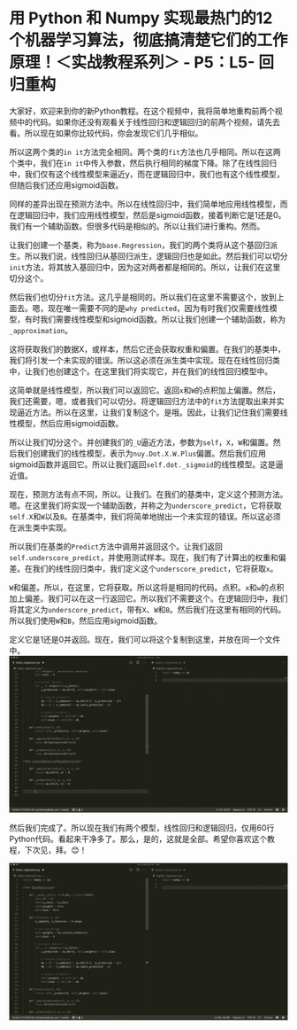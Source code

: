 # 用 Python 和 Numpy 实现最热门的12个机器学习算法，彻底搞清楚它们的工作原理！＜实战教程系列＞ - P5：L5- 回归重构 

大家好，欢迎来到你的新Python教程。在这个视频中，我将简单地重构前两个视频中的代码。如果你还没有观看关于线性回归和逻辑回归的前两个视频，请先去看。所以现在如果你比较代码，你会发现它们几乎相似。

所以这两个类的`in it`方法完全相同。两个类的`fit`方法也几乎相同。所以在这两个类中，我们在`in it`中传入参数，然后执行相同的梯度下降。除了在线性回归中，我们仅有这个线性模型来逼近y，而在逻辑回归中，我们也有这个线性模型，但随后我们还应用sigmoid函数。

同样的差异出现在预测方法中。所以在线性回归中，我们简单地应用线性模型，而在逻辑回归中，我们应用线性模型，然后是sigmoid函数，接着判断它是1还是0。我们有一个辅助函数。但很多代码是相似的。所以让我们进行重构。然而。

让我们创建一个基类，称为`base.Regression`，我们的两个类将从这个基回归派生。所以我们说，线性回归从基回归派生，逻辑回归也是如此。然后我们可以切分`init`方法，将其放入基回归中，因为这对两者都是相同的。所以，让我们在这里切分这个。

然后我们也切分`fit`方法。这几乎是相同的。所以我们在这里不需要这个，放到上面去。嗯，现在唯一需要不同的是`why predicted`，因为有时我们仅需要线性模型，有时我们需要线性模型和sigmoid函数。所以让我们创建一个辅助函数，称为`_approximation`。

这将获取我们的数据X，或样本，然后它还会获取权重和偏置。在我们的基类中，我们将引发一个未实现的错误。所以这必须在派生类中实现。现在在线性回归类中，让我们也创建这个。在这里我们将实现它，并在我们的线性回归模型中。

这简单就是线性模型，所以我们可以返回它。返回`x`和`W`的点积加上偏置。然后，我们还需要，嗯，或者我们可以切分。将逻辑回归方法中的`fit`方法提取出来并实现逼近方法。所以在这里，让我们复制这个。是哦。因此，让我们记住我们需要线性模型，然后应用sigmoid函数。

所以让我们切分这个。并创建我们的`_U`逼近方法，参数为`self`，`X`，`W`和偏置。然后我们创建我们的线性模型，表示为`nuy.Dot.X.W.Plus`偏置。然后我们应用sigmoid函数并返回它。所以让我们返回`self.dot._sigmoid`的线性模型。这是逼近值。

现在，预测方法有点不同，所以。让我们。在我们的基类中，定义这个预测方法。嗯。在这里我们将实现一个辅助函数，并称之为`underscore_predict`，它将获取`self.X`和`W`以及`B`。在基类中，我们将简单地抛出一个未实现的错误。所以这必须在派生类中实现。

所以我们在基类的`Predict`方法中调用并返回这个。让我们返回`self.underscore_predict`，并使用测试样本。现在，我们有了计算出的权重和偏差。在我们的线性回归类中，我们定义这个`underscore_predict`，它将获取`x`。

`W`和偏差。所以，在这里，它将获取。所以这将是相同的代码。点积。`x`和`w`的点积加上偏差。我们可以在这一行返回它。所以我们不需要这个。在逻辑回归中，我们将其定义为`underscore_predict`，带有`X`、`W`和`B`。然后我们在这里有相同的代码。所以我们使用`W`和`B`，然后应用sigmoid函数。

定义它是1还是0并返回。现在，我们可以将这个复制到这里，并放在同一个文件中。![](img/8cc66a6687567bf6ad9be22465110a63_1.png)

然后我们完成了。所以现在我们有两个模型，线性回归和逻辑回归，仅用60行Python代码。看起来干净多了。那么，是的，这就是全部。希望你喜欢这个教程，下次见，拜。😊！[](img/8cc66a6687567bf6ad9be22465110a63_3.png)

![](img/8cc66a6687567bf6ad9be22465110a63_4.png)

